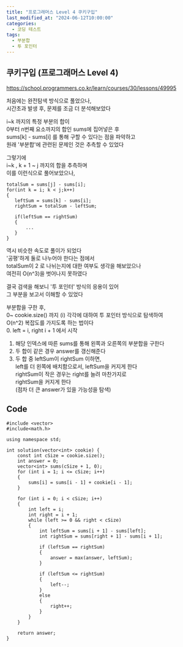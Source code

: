 ```yaml
---
title: "프로그래머스 Level 4 쿠키구입"
last_modified_at: "2024-06-12T10:00:00"
categories:
  - 코딩 테스트
tags:
  - 부분합
  - 투 포인터
---
```


## 쿠키구입 (프로그래머스 Level 4)
 <https://school.programmers.co.kr/learn/courses/30/lessons/49995><br>

 처음에는 완전탐색 방식으로 풀었으나,<br>
 시간초과 발생 후, 문제를 조금 더 분석해보았다<br>

 i~k 까지의 특정 부분의 합이<br>
 0부터 n번째 요소까지의 합인 sums에 집어넣은 후<br>
 sums[k] - sums[i] 를 통해 구할 수 있다는 점을 파악하고<br>
 원래 '부분합'에 관련된 문제인 것은 추측할 수 있었다<br>

 그렇기에<br>
 i~k , k + 1 ~ j 까지의 합을 추측하며<br>
 이를 이런식으로 풀어보았으나,<br>
 ```
 totalSum = sums[j] - sums[i];
 for(int k = i; k < j;k++)
 {
	leftSum = sums[k] - sums[i];
	rightSum = totalSum - leftSum;

	if(leftSum == rightSum)
	{
		...
	}
 }
 ```
 
 역시 비슷한 속도로 풀이가 되었다<br>
 '공평'하게 둘로 나누어야 한다는 점에서<br>
 totalSum이 2 로 나뉘는지에 대한 여부도 생각을 해보았으나<br>
 여전히 O(n^3)을 벗어나지 못하였다<br>

 결국 검색을 해보니 '투 포인터' 방식의 응용이 있어<br>
 그 부분을 보고서 이해할 수 있었다<br>

 부분합을 구한 후,<br>
 0~ cookie.size() 까지 (i) 각각에 대하여 투 포인터 방식으로 탐색하여<br>
 O(n^2) 복잡도를 가지도록 하는 법이다<br>
 0. left = i, right i + 1 에서 시작<br>
 1. 해당 인덱스에 따른 sums를 통해 왼쪽과 오른쪽의 부분합을 구한다<br>
 2. 두 합이 같은 경우 answer를 갱신해준다<br>
 3. 두 합 중 leftSum이 rightSum 이하면,<br>
	left를 더 왼쪽에 배치함으로서, leftSum을 커지게 한다<br>
	rightSum이 작은 경우는 right를 늘려 마찬가지로<br>
	rightSum을 커지게 한다<br>
	(점차 더 큰 answer가 있을 가능성을 탐색)<br>

## Code
```
#include <vector>
#include<math.h>

using namespace std;

int solution(vector<int> cookie) {
	const int cSize = cookie.size();
	int answer = 0;
	vector<int> sums(cSize + 1, 0);
	for (int i = 1; i <= cSize; i++)
	{
		sums[i] = sums[i - 1] + cookie[i - 1];
	}

	for (int i = 0; i < cSize; i++)
	{
		int left = i;
		int right = i + 1;
		while (left >= 0 && right < cSize)
		{
			int leftSum = sums[i + 1] - sums[left];
			int rightSum = sums[right + 1] - sums[i + 1];

			if (leftSum == rightSum)
			{
				answer = max(answer, leftSum);
			}

			if (leftSum <= rightSum)
			{
				left--;
			}
			else
			{
				right++;
			}
		}
	}

	return answer;
}
```